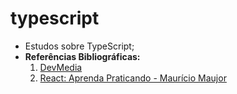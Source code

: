 # typescript
* Estudos sobre TypeScript;
* **Referências Bibliográficas:**
  1. [DevMedia](https://www.devmedia.com.br/)
  2. [React: Aprenda Praticando - Maurício Maujor](https://www.amazon.com.br/React-Praticando-Desenvolva-Aplica%C3%A7%C3%B5es-Biblioteca/dp/6586057396/ref=sr_1_1?crid=280W8A2INRPJV&dib=eyJ2IjoiMSJ9.YgnOZLi52jw8HAEuWb4ZmfPOi3aFY8GNxS69bdo2cYZ2I2JvrQTJtnDeWnAD5nPsIkSJJYZ53V9QjQfX5RU7q65DCh1AqbNlgBekAZ9UVQf3I46GpiNnUWEGHzD_Tmzk.OObH3W39QUAtjMNF9EbONpTZnRAaGz7ngokcfc4-Is8&dib_tag=se&keywords=react+aprenda+praticando&qid=1711820307&sprefix=React+aprenda%2Caps%2C246&sr=8-1)
